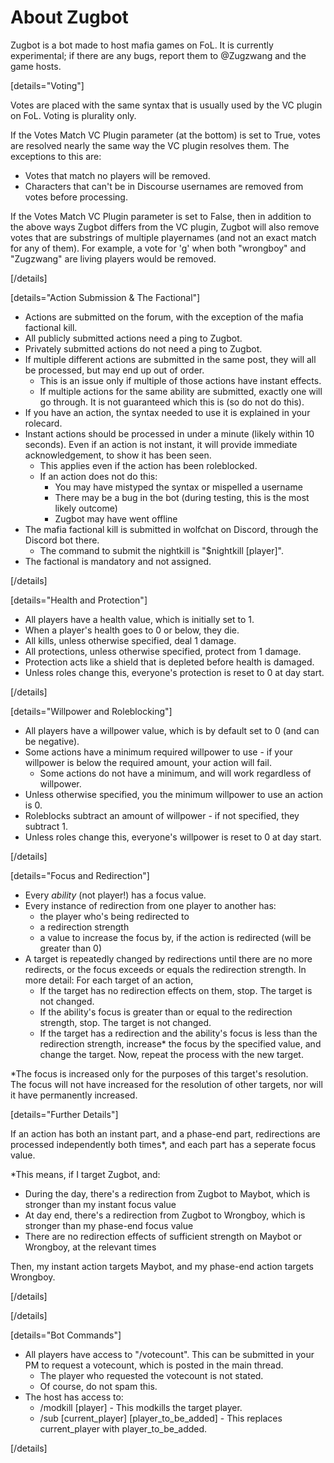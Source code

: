 # About Zugbot

Zugbot is a bot made to host mafia games on FoL. It is currently experimental; if there are any bugs, report them to @Zugzwang and the game hosts.

[details="Voting"]

Votes are placed with the same syntax that is usually used by the VC plugin on FoL. Voting is plurality only. 

If the Votes Match VC Plugin parameter (at the bottom) is set to True, votes are resolved nearly the same way the VC plugin resolves them. The exceptions to this are:

- Votes that match no players will be removed.
- Characters that can't be in Discourse usernames are removed from votes before processing.

If the Votes Match VC Plugin parameter is set to False, then in addition to the above ways Zugbot differs from the VC plugin, Zugbot will also remove votes that are substrings of multiple playernames (and not an exact match for any of them). For example, a vote for 'g' when both "wrongboy" and "Zugzwang" are living players would be removed.

[/details]

[details="Action Submission & The Factional"]

- Actions are submitted on the forum, with the exception of the mafia factional kill.
- All publicly submitted actions need a ping to Zugbot. 
- Privately submitted actions do not need a ping to Zugbot.
- If multiple different actions are submitted in the same post, they will all be processed, but may end up out of order.
  - This is an issue only if multiple of those actions have instant effects.
  - If multiple actions for the same ability are submitted, exactly one will go through. It is not guaranteed which this is (so do not do this).
- If you have an action, the syntax needed to use it is explained in your rolecard.
- Instant actions should be processed in under a minute (likely within 10 seconds). Even if an action is not instant, it will provide immediate acknowledgement, to show it has been seen.
  - This applies even if the action has been roleblocked.
  - If an action does not do this:
    - You may have mistyped the syntax or mispelled a username 
    - There may be a bug in the bot (during testing, this is the most likely outcome)
    - Zugbot may have went offline
- The mafia factional kill is submitted in wolfchat on Discord, through the Discord bot there.
  - The command to submit the nightkill is "$nightkill [player]".
- The factional is mandatory and not assigned.

[/details]

[details="Health and Protection"]

- All players have a health value, which is initially set to 1.
- When a player's health goes to 0 or below, they die.
- All kills, unless otherwise specified, deal 1 damage.
- All protections, unless otherwise specified, protect from 1 damage. 
- Protection acts like a shield that is depleted before health is damaged.
- Unless roles change this, everyone's protection is reset to 0 at day start.

[/details]

[details="Willpower and Roleblocking"]

- All players have a willpower value, which is by default set to 0 (and can be negative).
- Some actions have a minimum required willpower to use - if your willpower is below the required amount, your action will fail.
  - Some actions do not have a minimum, and will work regardless of willpower.
- Unless otherwise specified, you the minimum willpower to use an action is 0.
- Roleblocks subtract an amount of willpower - if not specified, they subtract 1.
- Unless roles change this, everyone's willpower is reset to 0 at day start.

[/details]

[details="Focus and Redirection"]

- Every *ability* (not player!) has a focus value.
- Every instance of redirection from one player to another has:
  - the player who's being redirected to
  - a redirection strength
  - a value to increase the focus by, if the action is redirected (will be greater than 0)
- A target is repeatedly changed by redirections until there are no more redirects, or the focus exceeds or equals the redirection strength. In more detail: For each target of an action,
  - If the target has no redirection effects on them, stop. The target is not changed.
  - If the ability's focus is greater than or equal to the redirection strength, stop. The target is not changed.
  - If the target has a redirection and the ability's focus is less than the redirection strength, increase* the focus by the specified value, and change the target. Now, repeat the process with the new target.

*The focus is increased only for the purposes of this target's resolution. The focus will not have increased for the resolution of other targets, nor will it have permanently increased.

[details="Further Details"]

If an action has both an instant part, and a phase-end part, redirections are processed independently both times*, and each part has a seperate focus value.

*This means, if I target Zugbot, and:

- During the day, there's a redirection from Zugbot to Maybot, which is stronger than my instant focus value
- At day end, there's a redirection from Zugbot to Wrongboy, which is stronger than my phase-end focus value
- There are no redirection effects of sufficient strength on Maybot or Wrongboy, at the relevant times

Then, my instant action targets Maybot, and my phase-end action targets Wrongboy.

[/details]

[/details]

[details="Bot Commands"]

- All players have access to "/votecount". This can be submitted in your PM to request a votecount, which is posted in the main thread.
  - The player who requested the votecount is not stated.
  - Of course, do not spam this.
- The host has access to:
  - /modkill [player] - This modkills the target player.
  - /sub [current_player] [player_to_be_added] - This replaces current_player with player_to_be_added.

[/details]
